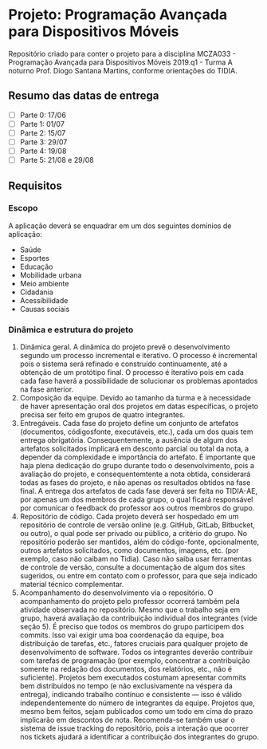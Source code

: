 # Projeto: Programação Avançada para Dispositivos Móveis
Repositório criado para conter o projeto para a disciplina MCZA033 - Programação Avançada para Dispositivos Móveis 2019.q1 - Turma A noturno Prof. Diogo Santana Martins, conforme orientações do TIDIA.


## Resumo das datas de entrega
* [ ] Parte 0: 17/06
* [ ] Parte 1: 01/07
* [ ] Parte 2: 15/07
* [ ] Parte 3: 29/07
* [ ] Parte 4: 19/08
* [ ] Parte 5: 21/08 e 29/08

## Requisitos

### Escopo
A aplicação deverá se enquadrar em um dos seguintes domínios de aplicação:
* Saúde
* Esportes
* Educação
* Mobilidade urbana
* Meio ambiente
* Cidadania
* Acessibilidade
* Causas sociais

### Dinâmica e estrutura do projeto

1. Dinâmica geral. A dinâmica do projeto prevê o desenvolvimento segundo um processo incremental e iterativo. O processo é incremental pois o sistema será refinado e construído continuamente, até a obtenção de um protótipo final. O processo é iterativo pois em cada
cada fase haverá a possibilidade de solucionar os problemas apontados na fase anterior.
2. Composição da equipe. Devido ao tamanho da turma e à necessidade de haver apresentação oral dos projetos em datas específicas, o projeto precisa ser feito em grupos de quatro integrantes.
3. Entregáveis. Cada fase do projeto define um conjunto de artefatos (documentos, códigosfonte, executáveis, etc.), cada um dos quais tem entrega obrigatória. Consequentemente, a ausência de algum dos artefatos solicitados implicará em desconto parcial ou total da
nota, a depender da complexidade e importância do artefato. É importante que haja plena dedicação do grupo durante todo o desenvolvimento, pois a avaliação do projeto, e consequentemtente a nota obtida, considerará todas as fases do projeto, e não apenas os resultados obtidos na fase final. A entrega dos artefatos de cada fase deverá ser feita no TIDIA-AE, por apenas um dos membros de cada grupo, o qual ficará responsável por comunicar o feedback do professor aos outros membros do grupo.
4. Repositório de código. Cada projeto deverá ser hospedado em um repositório de controle de versão online (e.g. GitHub, GitLab, Bitbucket, ou outro), o qual pode ser privado ou público, a critério do grupo. No repositório poderão ser mantidos, além do código-fonte, opcionalmente, outros artefatos solicitados, como documentos, imagens, etc. (por exemplo, caso não caibam no Tidia). Caso não saiba usar ferramentas de controle de versão, consulte a documentação de algum dos sites sugeridos, ou entre em contato com o professor, para que seja indicado material técnico complementar.
5. Acompanhamento do desenvolvimento via o repositório. O acompanhamento do projeto pelo professor ocorrerá também pela atividade observada no repositório. Mesmo que o trabalho seja em grupo, haverá avaliação da contribuição individual dos integrantes (vide seção 5). É preciso que todos os membros do grupo participem dos commits. Isso vai exigir uma boa coordenação da equipe, boa distribuição de tarefas, etc., fatores cruciais para qualquer projeto de desenvolvimento de software. Todos os integrantes deverão contribuir com tarefas de programação (por exemplo, concentrar a contribuição somente na redação dos documentos, dos relatórios, etc., não é suficiente).
Projetos bem executados costumam apresentar commits bem distribuídos no tempo (e não exclusivamente na véspera da entrega), indicando trabalho contínuo e consistente — isso é válido independentemente do número de integrantes da equipe. Projetos que, mesmo bem feitos, sejam publicados como um todo em cima do prazo implicarão em descontos de nota. Recomenda-se também usar o sistema de issue tracking do repositório, pois a interação que ocorrer nos tickets ajudará a identificar a contribuição dos integrantes do grupo. 

